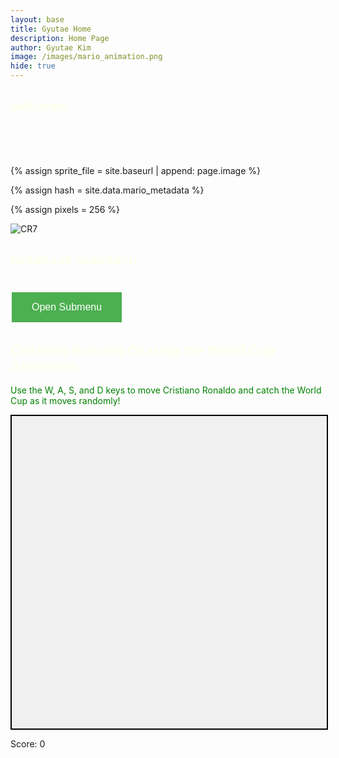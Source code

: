 ```yaml
---
layout: base
title: Gyutae Home 
description: Home Page
author: Gyutae Kim
image: /images/mario_animation.png
hide: true
---
```


## welcome 

<style>

.typewriter h1 {
  overflow: hidden; /* Ensures the content is not revealed until the animation */
  font-family: Monospace;
  border-right: .015em solid orange; /* The typwriter cursor */
  white-space: nowrap; /* Keeps the content on a single line */
  margin: 0 auto; /* Gives that scrolling effect as the typing happens */
  letter-spacing: 0.015em; /* Adjust as needed */
  animation: 
    typing 15.0s steps(30, end) forwards,
    blink-caret 1s step-end infinite;
  animation-delay: 0ms;
  animation-fill-mode: both;
  color: #000000
}

/* The typing effect */
@keyframes typing {
  0% {
    width: 0;
  }
  25%, 50%, 75% {
    width: 100%;
  }
  100% {
    width: 100%;
  }
}
/* The typewriter cursor effect */
@keyframes blink-caret {
  from, to { border-color: transparent }
  50% { border-color: white; }
}

h2 {
    color: #FFFFEE;
}

h1 {
  color: #FFFFFF
}

h1:hover {
  font-size: 32px;
}
</style>

<script>
  document.addEventListener("DOMContentLoaded", function() {
  setTimeout(function() {
      document.querySelector("body").classList.add("loaded");
  }, 2000)
});
</script>

<!-- <script>
document.addEventListener("DOMContentLoaded", function() {
  const words = ["Welcome", "to", "Srijan's", "Blog"];
  let wordIndex = 0;
  
  function updateWord() {
    const titleElement = document.querySelector(".typewriter h1");
    titleElement.textContent = words[wordIndex];
    wordIndex = (wordIndex + 1) % words.length;
  }

  setInterval(updateWord, 1); // Change word every 3.5 seconds
});
</script> -->

<div class="typewriter">
    <h1>Good Morning or night, Welcome to Gyutae's Blog</h1>
</div>

<br>

<!-- Liquid:  statements -->

<!--- Concatenation of site URL to frontmatter image  --->
{% assign sprite_file = site.baseurl | append: page.image %}
<!--- Has is a list variable containing mario metadata for sprite --->
{% assign hash = site.data.mario_metadata %}  
<!--- Size width/height of Sprit images --->
{% assign pixels = 256 %}

<!--- HTML for page contains <p> tag named "Mario" and class properties for a "sprite"  -->

<p id="mario" class="sprite"></p>
  
<!--- Embedded Cascading Style Sheet (CSS) rules, 
        define how HTML elements look 
--->
<style>

  /*CSS style rules for the id and class of the sprite...
  */
  .sprite {
    height: {{pixels}}px;
    width: {{pixels}}px;
    background-image: url('{{sprite_file}}');
    background-repeat: no-repeat;
  }

  /*background position of sprite element
  */
  #mario {
    background-position: calc({{animations[0].col}} * {{pixels}} * -1px) calc({{animations[0].row}} * {{pixels}}* -1px);
  }
</style>

<!--- Embedded executable code--->
<script>
  ////////// convert YML hash to javascript key:value objects /////////

  var mario_metadata = {}; //key, value object
  {% for key in hash %}  
  
  var key = "{{key | first}}"  //key
  var values = {} //values object
  values["row"] = {{key.row}}
  values["col"] = {{key.col}}
  values["frames"] = {{key.frames}}
  mario_metadata[key] = values; //key with values added

  {% endfor %}

  ////////// game object for player /////////

  class Mario {
    constructor(meta_data) {
      this.tID = null;  //capture setInterval() task ID
      this.positionX = 0;  // current position of sprite in X direction
      this.currentSpeed = 0;
      this.marioElement = document.getElementById("mario"); //HTML element of sprite
      this.pixels = {{pixels}}; //pixel offset of images in the sprite, set by liquid constant
      this.interval = 100; //animation time interval
      this.obj = meta_data;
      this.marioElement.style.position = "absolute";
    }

    animate(obj, speed) {
      let frame = 0;
      const row = obj.row * this.pixels;
      this.currentSpeed = speed;

      this.tID = setInterval(() => {
        const col = (frame + obj.col) * this.pixels;
        this.marioElement.style.backgroundPosition = `-${col}px -${row}px`;
        this.marioElement.style.left = `${this.positionX}px`;

        this.positionX += speed;
        frame = (frame + 1) % obj.frames;

        const viewportWidth = window.innerWidth;
        if (this.positionX > viewportWidth - this.pixels) {
          document.documentElement.scrollLeft = this.positionX - viewportWidth + this.pixels;
        }
      }, this.interval);
    }

    startWalking() {
      this.stopAnimate();
      this.animate(this.obj["Walk"], 3);
    }

    startRunning() {
      this.stopAnimate();
      this.animate(this.obj["Run1"], 6);
    }

    startPuffing() {
      this.stopAnimate();
      this.animate(this.obj["Puff"], 0);
    }

    startCheering() {
      this.stopAnimate();
      this.animate(this.obj["Cheer"], 0);
    }

    startFlipping() {
      this.stopAnimate();
      this.animate(this.obj["Flip"], 0);
    }

    startResting() {
      this.stopAnimate();
      this.animate(this.obj["Rest"], 0);
    }

    stopAnimate() {
      clearInterval(this.tID);
    }
  }

  const mario = new Mario(mario_metadata);

  ////////// event control /////////

  window.addEventListener("keydown", (event) => {
    if (event.key === "ArrowRight") {
      event.preventDefault();
      if (event.repeat) {
        mario.startCheering();
      } else {
        if (mario.currentSpeed === 0) {
          mario.startWalking();
        } else if (mario.currentSpeed === 3) {
          mario.startRunning();
        }
      }
    } else if (event.key === "ArrowLeft") {
      event.preventDefault();
      if (event.repeat) {
        mario.stopAnimate();
      } else {
        mario.startPuffing();
      }
    }
  });

  //touch events that enable animations
  window.addEventListener("touchstart", (event) => {
    event.preventDefault(); // prevent default browser action
    if (event.touches[0].clientX > window.innerWidth / 2) {
      // move right
      if (currentSpeed === 0) { // if at rest, go to walking
        mario.startWalking();
      } else if (currentSpeed === 3) { // if walking, go to running
        mario.startRunning();
      }
    } else {
      // move left
      mario.startPuffing();
    }
  });

  //stop animation on window blur
  window.addEventListener("blur", () => {
    mario.stopAnimate();
  });

  //start animation on window focus
  window.addEventListener("focus", () => {
     mario.startFlipping();
  });

  //start animation on page load or page refresh
  document.addEventListener("DOMContentLoaded", () => {
    // adjust sprite size for high pixel density devices
    const scale = window.devicePixelRatio;
    const sprite = document.querySelector(".sprite");
    sprite.style.transform = `scale(${0.2 * scale})`;
    mario.startResting();
  });

</script>




![CR7](images/Cristiano-Ronaldo.avif)


## Notebook Submenu

<html lang="en">
<head>
    <meta charset="UTF-8">
    <meta name="viewport" content="width=device-width, initial-scale=1.0">
    <title>Fancy Animations and Links</title>
    <style>
        /* CSS for fade-in effect */
        .fade-in {
            opacity: 0;
            transition: opacity 1s ease-in;
        }
        .fade-in.visible {
            opacity: 1;
        }
        /* Button hover effect */
        .button {
            background-color: #4CAF50; /* Green */
            border: none;
            color: white;
            padding: 15px 32px;
            text-align: center;
            text-decoration: none;
            display: inline-block;
            font-size: 16px;
            margin: 4px 2px;
            transition: transform 0.2s, background-color 0.3s;
            cursor: pointer;
        }
        .button:hover {
            transform: scale(1.1);
            background-color: #45a049; /* Darker green */
        }
        /* Smooth scrolling */
        html {
            scroll-behavior: smooth;
        }
        /* Modal styles */
        .modal {
            display: none; /* Hidden by default */
            position: fixed;
            z-index: 1; /* Sit on top */
            left: 0;
            top: 0;
            width: 100%; /* Full width */
            height: 100%; /* Full height */
            overflow: auto; /* Enable scroll if needed */
            background-color: rgba(0,0,0,0.4); /* Black w/ opacity */
            animation: fadeIn 0.5s; /* Fade-in animation */
        }
        .modal-content {
            background-color: #fefefe;
            margin: 15% auto; /* 15% from the top and centered */
            padding: 20px;
            border: 1px solid #888;
            width: 80%; /* Could be more or less, depending on screen size */
        }
        .close {
            color: #aaa;
            float: right;
            font-size: 28px;
            font-weight: bold;
        }
        .close:hover,
        .close:focus {
            color: black;
            text-decoration: none;
            cursor: pointer;
        }
        @keyframes fadeIn {
            from {opacity: 0;}
            to {opacity: 1;}
        }
        /* Styles for links */
        .links {
            text-align: left;
            margin: 20px;
        }
    </style>
</head>

<body>
    <div class="fade-in">This will fade in when the page loads!</div>
    <button id="modalBtn" class="button">Open Submenu</button>
    <!-- The Modal -->
    <div id="myModal" class="modal">
        <div class="modal-content">
            <span class="close">&times;</span>
            <h2>Notebooks</h2>
            <ul>
                <li><a href="{{site.baseurl}}/plans/sprint1">Planning Document</a></li>
                <li><a href="{{site.baseurl}}/jscell/sprint1">JavaScript Notebook</a></li>
                <li><a href="{{site.baseurl}}/about/sprint1">About Page</a></li>
                <li><a href="{{site.baseurl}}/2024/09/16/jupyter_IPYNB_2_.html">Jupyter Notebook</a></li>
            </ul>
            <h2>Games</h2>
            <ul>
                <li><a href="{{site.baseurl}}/cookieclicker/sprint1">Cookie Clicker</a></li>
                <li><a href="{{site.baseurl}}/tictactoe/sprint1">Tic-Tac-Toe</a></li>
                <li><a href="{{site.baseurl}}/snake/sprint1">Snake Game</a></li>
                <li><a href="{{site.baseurl}}/rps/sprint1">Rock Paper Scissors</a></li>
            </ul>
           <h2>Other Stuff</h2>
            <ul>
                <li><a href="{{site.baseurl}}/binarycalculator/sprint1">Binary Calculator</a></li>
                <li><a href="{{site.baseurl}}/calculator/sprint1">Calculator</a></li>
            </ul>
        </div>
    </div>
    <script>
        // JavaScript for fade-in effect
        window.onload = function() {
            const elements = document.querySelectorAll('.fade-in');
            elements.forEach(el => {
                el.classList.add('visible');
            });
        };
        // JavaScript for modal functionality
        const modal = document.getElementById("myModal");
        const btn = document.getElementById("modalBtn");
        const span = document.getElementsByClassName("close")[0];
        btn.onclick = function() {
            modal.style.display = "block";
        }
        span.onclick = function() {
            modal.style.display = "none";
        }
        window.onclick = function(event) {
            if (event.target == modal) {
                modal.style.display = "none";
            }
        }
    </script>

</body>
</html>



<link rel="stylesheet" href="/assets/css/custom.css">


## Cristiano Ronaldo Chasing the World Cup Animation

<span style="color: green;">Use the W, A, S, and D keys to move Cristiano Ronaldo and catch the World Cup as it moves randomly!</span>

<div id="gameArea" style="width: 100%; height: 500px; position: relative; background-color: #f0f0f0; border: 2px solid #000; overflow: hidden;">
  <div id="ronaldo" style="position: absolute; width: 100px; height: 100px; background-image: url('images/ronaldo.jpg'); background-size: cover;"></div>
  <div id="worldcup" style="position: absolute; width: 100px; height: 100px; background-image: url('images/worldcup.jpg'); background-size: cover;"></div>
</div>

<p>Score: <span id="score">0</span></p>

<script>
  const ronaldo = document.getElementById('ronaldo');
  const worldcup = document.getElementById('worldcup');
  const gameArea = document.getElementById('gameArea');
  const scoreElement = document.getElementById('score');
  let ronaldoPosition = { x: 0, y: 0 };
  let worldcupPosition = { x: 300, y: 200 }; // Starting position for the World Cup
  let score = 0;

  // Function to move Ronaldo based on W, A, S, D keys
  function moveRonaldo(dx, dy) {
    ronaldoPosition.x += dx;
    ronaldoPosition.y += dy;

    // Ensure Ronaldo stays within bounds
    ronaldoPosition.x = Math.max(0, Math.min(ronaldoPosition.x, gameArea.clientWidth - ronaldo.clientWidth));
    ronaldoPosition.y = Math.max(0, Math.min(ronaldoPosition.y, gameArea.clientHeight - ronaldo.clientHeight));

    ronaldo.style.left = ronaldoPosition.x + 'px';
    ronaldo.style.top = ronaldoPosition.y + 'px';

    checkCollision();
  }

  // Function to move the World Cup randomly
  function moveWorldCupRandomly() {
    worldcupPosition.x = Math.random() * (gameArea.clientWidth - worldcup.clientWidth);
    worldcupPosition.y = Math.random() * (gameArea.clientHeight - worldcup.clientHeight);

    worldcup.style.left = worldcupPosition.x + 'px';
    worldcup.style.top = worldcupPosition.y + 'px';
  }

  // Function to check for collision between Ronaldo and the World Cup
  function checkCollision() {
    const ronaldoRect = ronaldo.getBoundingClientRect();
    const worldcupRect = worldcup.getBoundingClientRect();

    if (!(ronaldoRect.right < worldcupRect.left ||
          ronaldoRect.left > worldcupRect.right ||
          ronaldoRect.bottom < worldcupRect.top ||
          ronaldoRect.top > worldcupRect.bottom)) {
      score++;
      scoreElement.textContent = score;
      moveWorldCupRandomly();
    }
  }

  // Move the World Cup every 1 second (1000 milliseconds)
  setInterval(moveWorldCupRandomly, 1000);

  // Listen for W, A, S, D key presses to move Ronaldo
  document.addEventListener('keydown', function(event) {
    switch (event.key) {
      case 'w':
        moveRonaldo(0, -10);
        break;
      case 's':
        moveRonaldo(0, 10);
        break;
      case 'a':
        moveRonaldo(-10, 0);
        break;
      case 'd':
        moveRonaldo(10, 0);
        break;
    }
  });
</script>

